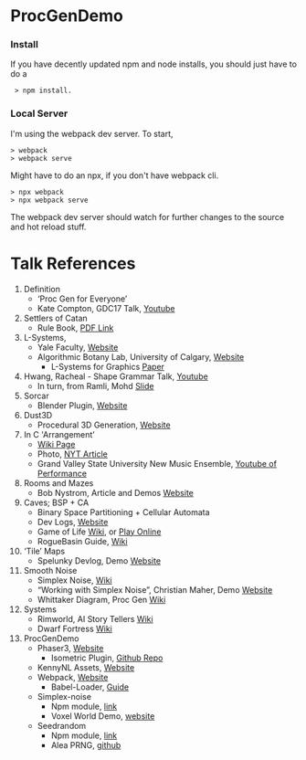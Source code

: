 # ProcGenDemo

### Install

If you have decently updated npm and node installs, you should just have to do a

````
 > npm install. 
````

### Local Server

I'm using the webpack dev server. To start, 

````
> webpack
> webpack serve
````

Might have to do an npx, if you don't have webpack cli.

````
> npx webpack
> npx webpack serve
````

The webpack dev server should watch for further changes to the source and hot reload stuff. 

# Talk References

1. Definition
    * ‘Proc Gen for Everyone’
    * Kate Compton, GDC17 Talk, [Youtube](https://www.youtube.com/watch?v=WumyfLEa6bU)
2. Settlers of Catan
    * Rule Book, [PDF Link](https://www.catan.com/sites/prod/files/2021-06/catan_base_rules_2020_200707.pdf)
3. L-Systems, 
    * Yale Faculty, [Website](https://users.math.yale.edu/public_html/People/frame/Fractals/IntroToFrac/InitGen/LSystems/LSysBracket/LSysBracket.html)
    * Algorithmic Botany Lab, University of Calgary, [Website](http://algorithmicbotany.org/)
        * L-Systems for Graphics [Paper](http://algorithmicbotany.org/papers/lsfp.pdf)
4. Hwang, Racheal - Shape Grammar Talk, [Youtube](https://www.youtube.com/watch?v=t-VUpX-xVo4)
    * In turn, from Ramli, Mohd [Slide](https://image.slidesharecdn.com/allexercises-141210225858-conversion-gate01/95/shape-grammar-all-exercises-2-638.jpg?cb=1418252365) 
5. Sorcar
    * Blender Plugin, [Website](https://blenderartists.org/t/sorcar-procedural-modeling-in-blender-using-node-editor/1156769)
6. Dust3D
    * Procedural 3D Generation, [Website](https://blogs.dust3d.org/2019/08/01/procedural-3d-model-generation-in-dust3d/)
7. In C 'Arrangement’
    * [Wiki Page](https://en.wikipedia.org/wiki/In_C)
    * Photo, [NYT Article](https://www.nytimes.com/2009/11/10/arts/music/10grand.html)
    * Grand Valley State University New Music Ensemble, [Youtube of Performance](https://www.youtube.com/watch?v=2PinhSjiGVY)
8. Rooms and Mazes
    * Bob Nystrom, Article and Demos [Website](http://journal.stuffwithstuff.com/2014/12/21/rooms-and-mazes/)
9. Caves; BSP + CA
    * Binary Space Partitioning + Cellular Automata
    * Dev Logs, [Website](https://pvigier.github.io/2019/06/23/vagabond-dungeon-cave-generation.html)
    * Game of Life [Wiki](https://en.wikipedia.org/wiki/Conway%27s_Game_of_Life), or [Play Online](https://playgameoflife.com/)
    * RogueBasin Guide, [Wiki](http://roguebasin.com/?title=Cellular_Automata_Method_for_Generating_Random_Cave-Like_Levels)
10. ‘Tile’ Maps
    * Spelunky Devlog, Demo [Website](http://tinysubversions.com/spelunkyGen/)
11. Smooth Noise
    * Simplex Noise, [Wiki](https://en.wikipedia.org/wiki/Simplex_noise)
    * “Working with Simplex Noise”, Christian Maher, Demo [Website](https://cmaher.github.io/posts/working-with-simplex-noise/)
    * Whittaker Diagram, Proc Gen [Wiki](http://pcg.wikidot.com/pcg-algorithm:whittaker-diagram)
12. Systems
    * Rimworld, AI Story Tellers [Wiki](https://rimworldwiki.com/wiki/AI_Storytellers)
    * Dwarf Fortress [Wiki](https://dwarffortresswiki.org/)
13. ProcGenDemo
    * Phaser3, [Website](https://phaser.io/)
        * Isometric Plugin, [Github Repo](https://github.com/koreezgames/phaser3-isometric-plugin)
    * KennyNL Assets, [Website](https://www.kenney.nl/)
    * Webpack, [Website](https://webpack.js.org/)
        * Babel-Loader, [Guide](https://webpack.js.org/loaders/babel-loader/)
    * Simplex-noise
        * Npm module, [link](https://www.npmjs.com/package/simplex-noise)
        * Voxel World Demo, [website](https://29a.ch/sandbox/2012/voxelworld/#seed=1x288209)
    * Seedrandom
        * Npm module, [link](https://www.npmjs.com/package/seedrandom)
        * Alea PRNG, [github](https://github.com/macmcmeans/aleaPRNG)